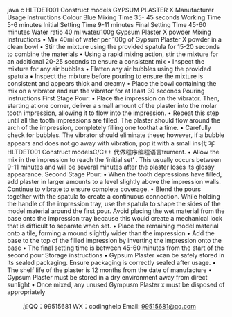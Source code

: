 java c
HLTDET001   Construct   models
GYPSUM   PLASTER X
Manufacturer   Usage   Instructions
Colour
Blue
Mixing Time
35- 45 seconds
Working Time
5-6   minutes
Initial Setting Time
9-11   minutes
Final Setting Time
45-60   minutes
Water   ratio
40   ml water/100g Gypsum   Plaster X   powder
Mixing instructions
•          Mix 40ml   of water   per   100g   of   Gypsum   Plaster   X   powder   in   a   clean   bowl
•          Stir the   mixture   using the   provided spatula for   15-20   seconds to   combine the   materials
•          Using a   rapid   mixing   action,   stir   the   mixture for   an   additional   20-25   seconds   to   ensure   a   consistent   mix
•            Inspect the   mixture for any air   bubbles
•          Flatten   any   air   bubbles   using the   provided   spatula
•          Inspect the   mixture   before   pouring to   ensure the   mixture   is   consistent   and   appears   thick   and   creamy
•          Place the   bowl containing   the   mix   on   a   vibrator   and   run   the   vibrator   for   at   least   30   seconds
Pouring instructions
First Stage   Pour:
•          Place the   impression on the   vibrator. Then,   starting   at   one   corner,   deliver   a   small   amount   of   the   plaster   into the   molar tooth   impression, allowing   it to flow   into the   impression.
•          Repeat this step   until   all the   tooth   impressions   are   filled.   The   plaster   should   flow   around   the   arch   of   the   impression, completely   filling   one   toothat   a   time.
•          Carefully check for   bubbles. The vibrator   should   eliminate   these;   however,   if   a   bubble   appears   and does   not go away with vibration,   pop   it with   a   small   ins代 写HLTDET001 Construct modelsC/C++
代做程序编程语言trument.
•          Allow the   mix   in the   impression to   reach the ‘initial set’   .   This   usually   occurs   between   9-11   minutes and will   be several   minutes after the   plaster   loses   its glossy   appearance.
Second Stage   Pour:
•          When the tooth depressions   have filled,   add   plaster   in   larger   amounts to   a   level   slightly   above   the   impression walls. Continue to vibrate to   ensure complete   coverage.
•          Blend the   pours together with   the   spatula   to   create   a   continuous   connection.   While   holding      the   handle of the   impression tray,   use the spatula to shape the   sides   of the   model   material            around the first   pour. Avoid   placing the wet   material from the   base onto   the   impression tray   because this would create a   mechanical   lock that   is difficult to   separate   when   set.
•          Place the   remaining   model   material onto   a   tile,   forming   a   mound   slightly   wider than   the   impression
•          Add the   base to the top of the filled   impression   by   inverting the   impression   onto   the   base
•          The final setting time   is   between 45-60   minutes from   the   start   of the   second   pour
Storage instructions
•          Gypsum   Plaster xcan   be safely stored   in   its   sealed   packaging.   Ensure   packaging   is   correctly   sealed after   usage.
•          The shelf   life of the   plaster   is   12   months from the   date   of   manufacture
•          Gypsum   Plaster   must   be stored   in a   dry   environment   away   from   direct   sunlight
•          Once   mixed, any   unused Gympusm   Plaster   x   must   be   disposed   of   appropriately
   

         
加QQ：99515681  WX：codinghelp  Email: 99515681@qq.com
